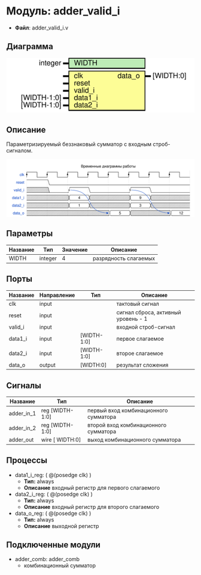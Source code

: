 
# Модуль: adder_valid_i 
- **Файл**: adder_valid_i.v

## Диаграмма
![Диаграмма](adder_valid_i.svg "Диаграмма")
## Описание

Параметризируемый беззнаковый сумматор с входным строб-сигналом.



![alt text](wavedrom_uZiH0.svg "title")

 


## Параметры

| Название | Тип     | Значение | Описание              |
| -------- | ------- | -------- | --------------------- |
| WIDTH    | integer | 4        | разрядность слагаемых |

## Порты

| Название | Направление | Тип         | Описание                            |
| -------- | ----------- | ----------- | ----------------------------------- |
| clk      | input       |             | тактовый сигнал                     |
| reset    | input       |             | сигнал сброса, активный уровень - 1 |
| valid_i  | input       |             | входной строб-сигнал                |
| data1_i  | input       | [WIDTH-1:0] | первое слагаемое                    |
| data2_i  | input       | [WIDTH-1:0] | второе слагаемое                    |
| data_o   | output      | [WIDTH:0]   | результат сложения                  |

## Сигналы

| Название   | Тип              | Описание                              |
| ---------- | ---------------- | ------------------------------------- |
| adder_in_1 | reg  [WIDTH-1:0] | первый вход комбинационного сумматора |
| adder_in_2 | reg  [WIDTH-1:0] | второй вход комбинационного сумматора |
| adder_out  | wire [  WIDTH:0] | выход комбинационного сумматора       |

## Процессы
- data1_i_reg: ( @(posedge clk) )
  - **Тип:** always
  - **Описание**
  входный регистр для первого слагаемого 
- data2_i_reg: ( @(posedge clk) )
  - **Тип:** always
  - **Описание**
  входный регистр для второго слагаемого 
- data_o_reg: ( @(posedge clk) )
  - **Тип:** always
  - **Описание**
  выходной регистр 

## Подключенные модули

- adder_comb: adder_comb
  -  комбинационный сумматор
